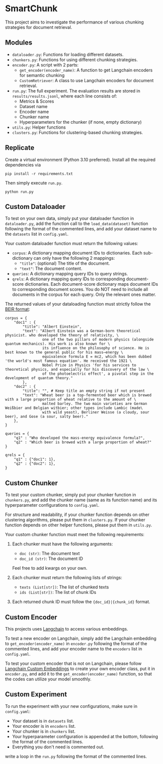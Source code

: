 # SmartChunk
This project aims to investigate the performance of various chunking strategies for document retrieval.

## Modules
- `dataloader.py`: Functions for loading different datasets.
- `chunkers.py`: Functions for using different chunking strategies.
- `encoder.py`: A script with 2 parts:
    - `get_encoder(encoder_name)`: A function to get Langchain encoders for semantic chunking
    - `CustomRetriever`: A class to use Langchain encoders for document retrieval.
- `run.py`: The full experiment. The evaluation results are stored in `results/results.jsonl`, where each line consists of:
    - Metrics & Scores
    - Dataset name
    - Encoder name
    - Chunker name
    - Hyperparameters for the chunker (if none, empty dictionary)
- `utils.py`: Helper functions
- `clusters.py`: Functions for clustering-based chunking strategies.

## Replicate
Create a virtual environment (Python 3.10 preferred). Install all the required dependencies via
```
pip install -r requirements.txt
```

Then simply execute `run.py`.
```
python run.py
```

## Custom Dataloader
To test on your own data, simply put your dataloader function in `dataloader.py`, add the function call to the `load_data(dataset)` function following the format of the commented lines, and add your dataset name to the `datasets` list in `config.yaml`.

Your custom dataloader function must return the following values:
- `corpus`: A dictionary mapping document IDs to dictionaries. Each sub-dictionary can only have the following 2 mappings:
    - `"title"`: (optional) The title of the document.
    - `"text"`: The document content.
- `queries`: A dictionary mapping query IDs to query strings.
- `qrels`: A dictionary mapping query IDs to corresponding document-score dictionaries. Each document-score dictionary maps document IDs to corresponding document scores. You do NOT need to include all documents in the corpus for each query. Only the relevant ones matter.

The returned values of your dataloading function must strictly follow the [BEIR format](https://github.com/beir-cellar/beir/wiki/Load-your-custom-dataset):
```
corpus = {
    "doc1" : {
        "title": "Albert Einstein",
        "text": "Albert Einstein was a German-born theoretical physicist. who developed the theory of relativity, \
                 one of the two pillars of modern physics (alongside quantum mechanics). His work is also known for \
                 its influence on the philosophy of science. He is best known to the general public for his mass–energy \
                 equivalence formula E = mc2, which has been dubbed 'the world's most famous equation'. He received the 1921 \
                 Nobel Prize in Physics 'for his services to theoretical physics, and especially for his discovery of the law \
                 of the photoelectric effect', a pivotal step in the development of quantum theory."
        },
    "doc2" : {
        "title": "", # Keep title an empty string if not present
        "text": "Wheat beer is a top-fermented beer which is brewed with a large proportion of wheat relative to the amount of \
                 malted barley. The two main varieties are German Weißbier and Belgian witbier; other types include Lambic (made\
                 with wild yeast), Berliner Weisse (a cloudy, sour beer), and Gose (a sour, salty beer)."
    },
}

queries = {
    "q1" : "Who developed the mass-energy equivalence formula?",
    "q2" : "Which beer is brewed with a large proportion of wheat?"
}

qrels = {
    "q1" : {"doc1": 1},
    "q2" : {"doc2": 1},
}
```

## Custom Chunker
To test your custom chunker, simply put your chunker function in `chunkers.py`, and add the chunker name (same as its function name) and its hyperparameter configurations to `config.yaml`.

For structure and readability, if your chunker function depends on other clustering algorithms, please put them in `clusters.py`. If your chunker function depends on other helper functions, please put them in `utils.py`.

Your custom chunker function must meet the following requirements:
1. Each chunker must have the following arguments:
    - `doc (str)`: The document text
    - `doc_id (str)`: The document ID

    Feel free to add kwargs on your own.
2. Each chunker must return the following lists of strings:
    - `texts (List[str])`: The list of chunked texts
    - `ids (List[str])`: The list of chunk IDs
3. Each returned chunk ID must follow the `{doc_id}|{chunk_id}` format.

## Custom Encoder
This projects uses [Langchain](https://python.langchain.com/v0.2/docs/integrations/text_embedding/) to access various embeddings.

To test a new encoder on Langchain, simply add the Langchain embedding to `get_encoder(encoder_name)` in `encoder.py` following the format of the commented lines, and add your encoder name to the `encoders` list in `config.yaml`.

To test your custom encoder that is not on Langchain, please follow [Langchain Custom Embeddings](https://api.python.langchain.com/en/latest/chains/langchain.chains.hyde.base.HypotheticalDocumentEmbedder.html) to create your own encoder class, put it in `encoder.py`, and add it to the `get_encoder(encoder_name)` function, so that the codes can utilize your model smoothly.

## Custom Experiment
To run the experiment with your new configurations, make sure in `config.yaml`:
- Your dataset is in `datasets` list.
- Your encoder is in `encoders` list.
- Your chunker is in `chunkers` list.
- Your hyperparameter configuration is appended at the bottom, following the format of the commented lines.
- Everything you don't need is commented out.

write a loop in the `run.py` following the format of the commented lines.